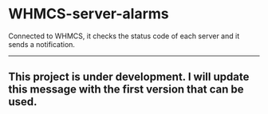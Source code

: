 # WHMCS-server-alarms
Connected to WHMCS, it checks the status code of each server and it sends a notification.

----

## This project is under development. I will update this message with the first version that can be used.